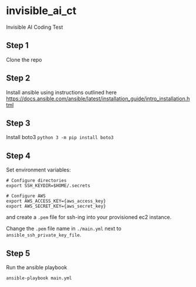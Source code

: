 # invisible_ai_ct
Invisible AI Coding Test

## Step 1
Clone the repo

## Step 2
Install ansible using instructions outlined here https://docs.ansible.com/ansible/latest/installation_guide/intro_installation.html

## Step 3
Install boto3
```python 3 -m pip install boto3```

## Step 4
Set environment variables:
```
# Configure directories
export SSH_KEYDIR=$HOME/.secrets

# Configure AWS
export AWS_ACCESS_KEY={aws_access_key}
export AWS_SECRET_KEY={aws_secret_key}
```
and create a `.pem` file for ssh-ing into your provisioned ec2 instance.

Change the `.pem` file name in `./main.yml` next to `ansible_ssh_private_key_file`.

## Step 5
Run the ansible playbook
```
ansible-playbook main.yml
```